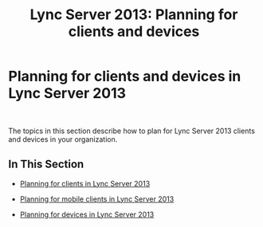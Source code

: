 ﻿---
title: 'Lync Server 2013: Planning for clients and devices'
TOCTitle: Planning for clients and devices in Lync Server
ms:assetid: 7b45958a-bb98-4f69-b597-18bb27034244
ms:mtpsurl: https://technet.microsoft.com/en-us/library/Gg398610(v=OCS.15)
ms:contentKeyID: 48184598
ms.date: 07/23/2014
mtps_version: v=OCS.15
---

# Planning for clients and devices in Lync Server 2013

 


The topics in this section describe how to plan for Lync Server 2013 clients and devices in your organization.

## In This Section

  - [Planning for clients in Lync Server 2013](lync-server-2013-planning-for-clients.md)

  - [Planning for mobile clients in Lync Server 2013](lync-server-2013-planning-for-mobile-clients.md)

  - [Planning for devices in Lync Server 2013](lync-server-2013-planning-for-devices.md)

